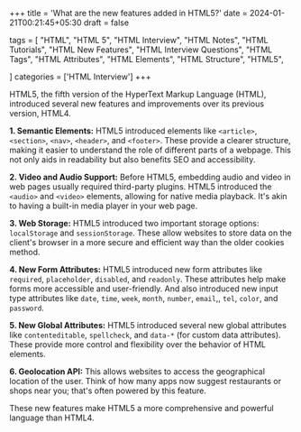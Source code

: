 +++
title = 'What are the new features added in HTML5?'
date = 2024-01-21T00:21:45+05:30
draft = false

tags = [
    "HTML",
    "HTML 5",
    "HTML Interview",
    "HTML Notes",
    "HTML Tutorials",
    "HTML New Features",
    "HTML Interview Questions",
    "HTML Tags",
    "HTML Attributes",
    "HTML Elements",
    "HTML Structure",
    "HTML5",
   
]
categories = ['HTML Interview']
+++

HTML5, the fifth version of the HyperText Markup Language (HTML), introduced several new features and improvements over its previous version, HTML4.

**1. Semantic Elements:** HTML5 introduced elements like `<article>`, `<section>`, `<nav>`, `<header>`, and `<footer>`. These provide a clearer structure, making it easier to understand the role of different parts of a webpage. This not only aids in readability but also benefits SEO and accessibility.

**2. Video and Audio Support:** Before HTML5, embedding audio and video in web pages usually required third-party plugins. HTML5 introduced the `<audio>` and `<video>` elements, allowing for native media playback. It's akin to having a built-in media player in your web page.

**3. Web Storage:** HTML5 introduced two important storage options: `localStorage` and `sessionStorage`. These allow websites to store data on the client's browser in a more secure and efficient way than the older cookies method.

**4. New Form Attributes:** HTML5 introduced new form attributes like `required`, `placeholder`, `disabled`, and `readonly`. These attributes help make forms more accessible and user-friendly.
And also introduced new input type attributes like `date`, `time`, `week`, `month`, `number`, `email`,, `tel`, `color`, and `password`.

**5. New Global Attributes:** HTML5 introduced several new global attributes like `contenteditable`, `spellcheck`, and `data-*` (for custom data attributes). These provide more control and flexibility over the behavior of HTML elements.

**6. Geolocation API:** This allows websites to access the geographical location of the user. Think of how many apps now suggest restaurants or shops near you; that's often powered by this feature.

These new features make HTML5 a more comprehensive and powerful language than HTML4.



